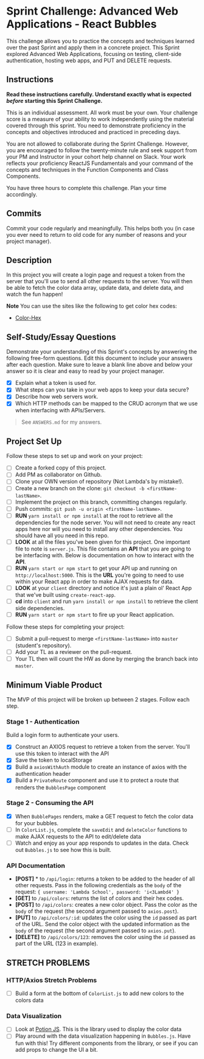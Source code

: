 # Sprint Challenge: Advanced Web Applications - React Bubbles

This challenge allows you to practice the concepts and techniques learned over the past Sprint and apply them in a concrete project. This Sprint explored Advanced Web Applications, focusing on testing, client-side authentication, hosting web apps, and PUT and DELETE requests.

## Instructions

**Read these instructions carefully. Understand exactly what is expected _before_ starting this Sprint Challenge.**

This is an individual assessment. All work must be your own. Your challenge score is a measure of your ability to work independently using the material covered through this sprint. You need to demonstrate proficiency in the concepts and objectives introduced and practiced in preceding days.

You are not allowed to collaborate during the Sprint Challenge. However, you are encouraged to follow the twenty-minute rule and seek support from your PM and Instructor in your cohort help channel on Slack. Your work reflects your proficiency ReactJS Fundamentals and your command of the concepts and techniques in the Function Components and Class Components.

You have three hours to complete this challenge. Plan your time accordingly.

## Commits

Commit your code regularly and meaningfully. This helps both you (in case you ever need to return to old code for any number of reasons and your project manager).

## Description

In this project you will create a login page and request a token from the server that you'll use to send all other requests to the server. You will then be able to fetch the color data array, update data, and delete data, and watch the fun happen!

**Note** You can use the sites like the following to get color hex codes:

-   [Color-Hex](https://www.color-hex.com/)

## Self-Study/Essay Questions

Demonstrate your understanding of this Sprint's concepts by answering the following free-form questions. Edit this document to include your answers after each question. Make sure to leave a blank line above and below your answer so it is clear and easy to read by your project manager.

-   [x] Explain what a token is used for.
-   [x] What steps can you take in your web apps to keep your data secure?
-   [x] Describe how web servers work.
-   [x] Which HTTP methods can be mapped to the CRUD acronym that we use when interfacing with APIs/Servers.

>   See `ANSWERS.md` for my answers.

## Project Set Up

Follow these steps to set up and work on your project:

-   [ ] Create a forked copy of this project.
-   [ ] Add PM as collaborator on Github.
-   [ ] Clone your OWN version of repository (Not Lambda's by mistake!).
-   [ ] Create a new branch on the clone: `git checkout -b <firstName-lastName>`.
-   [ ] Implement the project on this branch, committing changes regularly.
-   [ ] Push commits: `git push -u origin <firstName-lastName>`.
-   [ ] **RUN** `yarn install or npm install` at the root to retrieve all the dependencies for the node server. You will not need to create any react apps here nor will you need to install any other dependencies. You should have all you need in this repo.
-   [ ] **LOOK** at all the files you've been given for this project. One important file to note is `server.js`. This file contains an **API** that you are going to be interfacing with. Below is documentation on how to interact with the **API**.
-   [ ] **RUN** `yarn start or npm start` to get your API up and running on `http://localhost:5000`. This is the **URL** you're going to need to use within your React app in order to make AJAX requests for data.
-   [ ] **LOOK** at your `client` directory and notice it's just a plain ol' React App that we've built using `create-react-app`.
-   [ ] **cd** into `client` and run `yarn install or npm install` to retrieve the client side dependencies.
-   [ ] **RUN** `yarn start or npm start` to fire up your React application.

Follow these steps for completing your project:

-   [ ] Submit a pull-request to merge `<firstName-lastName>` into `master` (student's repository).
-   [ ] Add your TL as a reviewer on the pull-request.
-   [ ] Your TL then will count the HW as done by  merging the branch back into `master`.

## Minimum Viable Product

The MVP of this project will be broken up between 2 stages. Follow each step.

### Stage 1 - Authentication

Build a login form to authenticate your users.

-   [x] Construct an AXIOS request to retrieve a token from the server. You'll use this token to interact with the API
-   [x] Save the token to localStorage
-   [x] Build a `axiosWithAuth` module to create an instance of axios with the authentication header
-   [x] Build a `PrivateRoute` component and use it to protect a route that renders the `BubblesPage` component

### Stage 2 - Consuming the API

-   [x] When `BubblePages` renders, make a GET request to fetch the color data for your bubbles.
-   [ ] In `ColorList.js`, complete the `saveEdit` and `deleteColor` functions to make AJAX requests to the API to edit/delete data
-   [ ] Watch and enjoy as your app responds to updates in the data. Check out `Bubbles.js` to see how this is built.

### API Documentation

-   **[POST]** * to `/api/login`: returns a token to be added to the header of all other requests. Pass in the following credentials as the `body` of the request: `{ username: 'Lambda School', password: 'i<3Lambd4' }`
-   **[GET]** to `/api/colors`: returns the list of colors and their hex codes.
-   **[POST]** to `/api/colors`: creates a new color object. Pass the color as the `body` of the request (the second argument passed to `axios.post`).
-   **[PUT]** to `/api/colors/:id`: updates the color using the `id` passed as part of the URL. Send the color object with the updated information as the `body` of the request (the second argument passed to `axios.put`).
-   **[DELETE]** to `/api/colors/123`: removes the color using the `id` passed as part of the URL (123 in example).

## STRETCH PROBLEMS

### HTTP/Axios Stretch Problems

-   [ ] Build a form at the bottom of `ColorList.js` to add new colors to the colors data

### Data Visualization

-   [ ] Look at [Potion JS](https://potion.js.org/). This is the library used to display the color data
-   [ ] Play around with the data visualization happening in `Bubbles.js`. Have fun with this! Try different components from the library, or see if you can add props to change the UI a bit.
